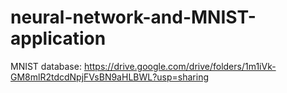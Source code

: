 # neural-network-and-MNIST-application

MNIST database: https://drive.google.com/drive/folders/1m1iVk-GM8mlR2tdcdNpjFVsBN9aHLBWL?usp=sharing
